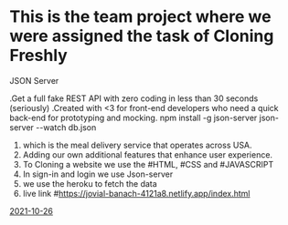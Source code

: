 
# This is the team project where we were assigned the task of Cloning Freshly

  JSON Server
  
  
  .Get a full fake REST API with zero coding in less than 30 seconds (seriously)
  .Created with <3 for front-end developers who need a quick back-end for prototyping and mocking.
  npm install -g json-server
  json-server --watch db.json

1. which is the meal delivery service that operates across USA.
2. Adding our own additional features that enhance user experience.  
3. To Cloning a website we use the #HTML, #CSS and #JAVASCRIPT 
4. In sign-in and login we use Json-server 
5. we use the heroku to fetch the data 
6. live link #https://jovial-banach-4121a8.netlify.app/index.html

[2021-10-26](https://user-images.githubusercontent.com/75352182/146010781-2220b421-adf1-4ed8-b135-897f1cf4f5a7.png)
